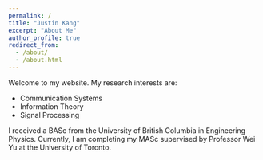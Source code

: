 ```yaml
---
permalink: /
title: "Justin Kang"
excerpt: "About Me"
author_profile: true
redirect_from: 
  - /about/
  - /about.html
---
```

Welcome to my website. My research interests are:
* Communication Systems
* Information Theory
* Signal Processing


I received a BASc from the
University of British Columbia in Engineering Physics. Currently, I am
completing my MASc supervised by Professor Wei Yu at the University of Toronto. 


